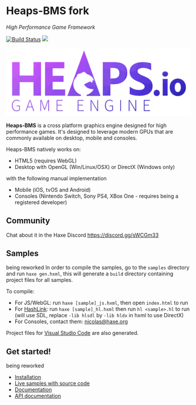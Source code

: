 # Heaps-BMS fork
_High Performance Game Framework_

[![Build Status](https://travis-ci.org/HeapsIO/heaps.svg?branch=master)](https://travis-ci.org/HeapsIO/heaps)
[![](https://img.shields.io/discord/162395145352904705.svg?logo=discord)](https://discordapp.com/invite/sWCGm33)

[![Heaps.io logo](https://raw.githubusercontent.com/Sethbones/heaps-BMS/refs/heads/master/logo.png)](http://heaps.io)

**Heaps-BMS** is a cross platform graphics engine designed for high performance games. It's designed to leverage modern GPUs that are commonly available on desktop, mobile and consoles.

Heaps-BMS natively works on:
- HTML5 (requires WebGL)
- Desktop with OpenGL (Win/Linux/OSX) or DirectX (Windows only)

with the following manual implementation
- Mobile (iOS, tvOS and Android)
- Consoles (Nintendo Switch, Sony PS4, XBox One - requires being a registered developer)


Community
---------

Chat about it in the Haxe Discord <https://discord.gg/sWCGm33>

Samples
-------

being reworked
In order to compile the samples, go to the `samples` directory and run `haxe gen.hxml`, this will generate a `build` directory containing project files for all samples.

To compile:
- For JS/WebGL: run `haxe [sample]_js.hxml`, then open `index.html` to run
- For [HashLink](https://hashlink.haxe.org): run `haxe [sample]_hl.hxml` then run `hl <sample>.hl` to run (will use SDL, replace `-lib hlsdl` by `-lib hldx` in hxml to use DirectX)
- For Consoles, contact them: nicolas@haxe.org

Project files for [Visual Studio Code](https://code.visualstudio.com/) are also generated.

Get started!
------------
being reworked
* [Installation](https://heaps.io/documentation/installation.html)
* [Live samples with source code](https://heaps.io/samples/)
* [Documentation](https://heaps.io/documentation/home.html)
* [API documentation](https://heaps.io/api/)
